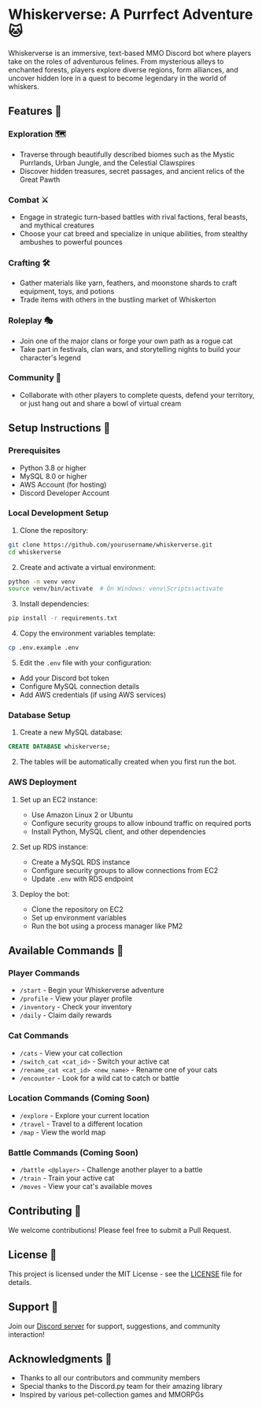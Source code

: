 # Whiskerverse: A Purrfect Adventure 🐱

Whiskerverse is an immersive, text-based MMO Discord bot where players take on the roles of adventurous felines. From mysterious alleys to enchanted forests, players explore diverse regions, form alliances, and uncover hidden lore in a quest to become legendary in the world of whiskers.

## Features 🌟

### Exploration 🗺️
- Traverse through beautifully described biomes such as the Mystic Purrlands, Urban Jungle, and the Celestial Clawspires
- Discover hidden treasures, secret passages, and ancient relics of the Great Pawth

### Combat ⚔️
- Engage in strategic turn-based battles with rival factions, feral beasts, and mythical creatures
- Choose your cat breed and specialize in unique abilities, from stealthy ambushes to powerful pounces

### Crafting 🛠️
- Gather materials like yarn, feathers, and moonstone shards to craft equipment, toys, and potions
- Trade items with others in the bustling market of Whiskerton

### Roleplay 🎭
- Join one of the major clans or forge your own path as a rogue cat
- Take part in festivals, clan wars, and storytelling nights to build your character's legend

### Community 👥
- Collaborate with other players to complete quests, defend your territory, or just hang out and share a bowl of virtual cream

## Setup Instructions 🔧

### Prerequisites
- Python 3.8 or higher
- MySQL 8.0 or higher
- AWS Account (for hosting)
- Discord Developer Account

### Local Development Setup

1. Clone the repository:
```bash
git clone https://github.com/yourusername/whiskerverse.git
cd whiskerverse
```

2. Create and activate a virtual environment:
```bash
python -m venv venv
source venv/bin/activate  # On Windows: venv\Scripts\activate
```

3. Install dependencies:
```bash
pip install -r requirements.txt
```

4. Copy the environment variables template:
```bash
cp .env.example .env
```

5. Edit the `.env` file with your configuration:
- Add your Discord bot token
- Configure MySQL connection details
- Add AWS credentials (if using AWS services)

### Database Setup

1. Create a new MySQL database:
```sql
CREATE DATABASE whiskerverse;
```

2. The tables will be automatically created when you first run the bot.

### AWS Deployment

1. Set up an EC2 instance:
   - Use Amazon Linux 2 or Ubuntu
   - Configure security groups to allow inbound traffic on required ports
   - Install Python, MySQL client, and other dependencies

2. Set up RDS instance:
   - Create a MySQL RDS instance
   - Configure security groups to allow connections from EC2
   - Update `.env` with RDS endpoint

3. Deploy the bot:
   - Clone the repository on EC2
   - Set up environment variables
   - Run the bot using a process manager like PM2

## Available Commands 📜

### Player Commands
- `/start` - Begin your Whiskerverse adventure
- `/profile` - View your player profile
- `/inventory` - Check your inventory
- `/daily` - Claim daily rewards

### Cat Commands
- `/cats` - View your cat collection
- `/switch_cat <cat_id>` - Switch your active cat
- `/rename_cat <cat_id> <new_name>` - Rename one of your cats
- `/encounter` - Look for a wild cat to catch or battle

### Location Commands (Coming Soon)
- `/explore` - Explore your current location
- `/travel` - Travel to a different location
- `/map` - View the world map

### Battle Commands (Coming Soon)
- `/battle <@player>` - Challenge another player to a battle
- `/train` - Train your active cat
- `/moves` - View your cat's available moves

## Contributing 🤝

We welcome contributions! Please feel free to submit a Pull Request.

## License 📄

This project is licensed under the MIT License - see the [LICENSE](LICENSE) file for details.

## Support 💬

Join our [Discord server](https://discord.gg/whiskerverse) for support, suggestions, and community interaction!

## Acknowledgments 🙏

- Thanks to all our contributors and community members
- Special thanks to the Discord.py team for their amazing library
- Inspired by various pet-collection games and MMORPGs